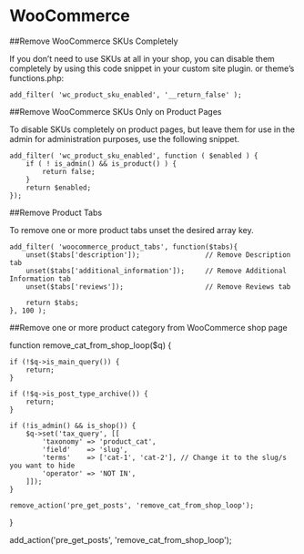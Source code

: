 # WooCommerce

##Remove WooCommerce SKUs Completely

If you don’t need to use SKUs at all in your shop, you can disable them completely by using this code snippet in your custom site plugin. or theme’s functions.php:

```
add_filter( 'wc_product_sku_enabled', '__return_false' );
```

##Remove WooCommerce SKUs Only on Product Pages

To disable SKUs completely on product pages, but leave them for use in the admin for administration purposes, use the following snippet.

```
add_filter( 'wc_product_sku_enabled', function ( $enabled ) {
    if ( ! is_admin() && is_product() ) {
        return false;
    }
    return $enabled;
});
```
##Remove Product Tabs

To remove one or more product tabs unset the desired array key.

```
add_filter( 'woocommerce_product_tabs', function($tabs){
	unset($tabs['description']);     			// Remove Description tab
	unset($tabs['additional_information']);  	// Remove Additional Information tab
	unset($tabs['reviews']); 					// Remove Reviews tab

	return $tabs;
}, 100 );
```
##Remove one or more product category from WooCommerce shop page

function remove_cat_from_shop_loop($q) {

	if (!$q->is_main_query()) {
		return;
	}

	if (!$q->is_post_type_archive()) {
		return;
	}

	if (!is_admin() && is_shop()) {
		$q->set('tax_query', [[
			'taxonomy' => 'product_cat',
			'field'    => 'slug',
			'terms'    => ['cat-1', 'cat-2'], // Change it to the slug/s you want to hide
			'operator' => 'NOT IN',
		]]);
	}

	remove_action('pre_get_posts', 'remove_cat_from_shop_loop');
}

add_action('pre_get_posts', 'remove_cat_from_shop_loop');
